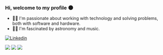 ### Hi, welcome to my profile 🌑
- 🧑‍💻 I'm passionate about working with technology and solving problems, both with software and hardware.<br>
- 👨‍🚀 I'm fascinated by astronomy and music.<br>

[![Linkedin](https://img.shields.io/badge/LinkedIn-0077B5?style=for-the-badge&logo=linkedin&logoColor=white)](https://www.linkedin.com/in/jo%C3%A3o-vitor-bastos-borges-b1b383257/)<br>


![](http://github-profile-summary-cards.vercel.app/api/cards/repos-per-language?username=jvbrs&theme=merko&exclude={exclude}) 
![](http://github-profile-summary-cards.vercel.app/api/cards/stats?username=jvbrs&theme=merko) 
![](http://github-profile-summary-cards.vercel.app/api/cards/profile-details?username=jvbrs&theme=merko)



</div>


